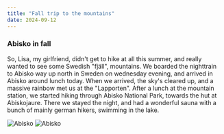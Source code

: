 ```yaml
---
title: "Fall trip to the mountains"
date: 2024-09-12
---
```


### Abisko in fall  

So, Lisa, my girlfriend, didn't get to hike at all this summer, and really wanted to see some Swedish "fjäll", 
mountains. We boarded the nighttrain to Abisko way up north in Sweden on wednesday evening, and arrived in 
Abisko around lunch today. When we arrived, the sky's cleared up, and a massive rainbow met us at the "Lapporten". After a lunch
 at the mountain station, we started hiking through Abisko National Park, towards the hut at Abiskojaure. 
There we stayed the night, and had a wonderful sauna with a bunch of mainly german hikers, swimming in the lake.




![Abisko](https://raketjan.github.io/blog/docs/assets/images/IMG_1378.jpg)
![Abisko](https://raketjan.github.io/blog/docs/assets/images/IMG_1407.jpg)
